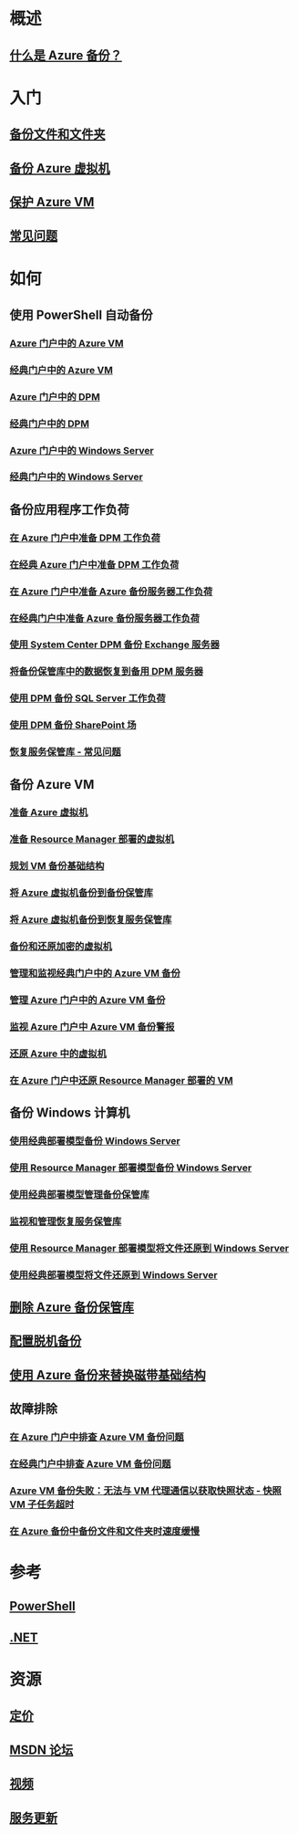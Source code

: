 # 概述
## [什么是 Azure 备份？](backup-introduction-to-azure-backup.md)
# 入门
## [备份文件和文件夹](backup-try-azure-backup-in-10-mins.md)
## [备份 Azure 虚拟机](backup-azure-vms-first-look.md)
## [保护 Azure VM](backup-azure-vms-first-look-arm.md)
## [常见问题](backup-azure-backup-faq.md)
# 如何
## 使用 PowerShell 自动备份
### [Azure 门户中的 Azure VM](backup-azure-vms-automation.md)
### [经典门户中的 Azure VM](backup-azure-vms-classic-automation.md)
### [Azure 门户中的 DPM](backup-dpm-automation.md)
### [经典门户中的 DPM](backup-dpm-automation-classic.md)
### [Azure 门户中的 Windows Server](backup-client-automation.md)
### [经典门户中的 Windows Server](backup-client-automation-classic.md)
## 备份应用程序工作负荷
### [在 Azure 门户中准备 DPM 工作负荷](backup-azure-dpm-introduction.md)
### [在经典 Azure 门户中准备 DPM 工作负荷](backup-azure-dpm-introduction-classic.md)
### [在 Azure 门户中准备 Azure 备份服务器工作负荷](backup-azure-microsoft-azure-backup.md)
### [在经典门户中准备 Azure 备份服务器工作负荷](backup-azure-microsoft-azure-backup-classic.md)
### [使用 System Center DPM 备份 Exchange 服务器](backup-azure-backup-exchange-server.md)
### [将备份保管库中的数据恢复到备用 DPM 服务器](backup-azure-alternate-dpm-server.md)
### [使用 DPM 备份 SQL Server 工作负荷](backup-azure-backup-sql.md)
### [使用 DPM 备份 SharePoint 场](backup-azure-backup-sharepoint.md)
### [恢复服务保管库 - 常见问题](backup-azure-backup-ibiza-faq.md)
## 备份 Azure VM
### [准备 Azure 虚拟机](backup-azure-vms-prepare.md)
### [准备 Resource Manager 部署的虚拟机](backup-azure-arm-vms-prepare.md)
### [规划 VM 备份基础结构](backup-azure-vms-introduction.md)
### [将 Azure 虚拟机备份到备份保管库](backup-azure-vms.md)
### [将 Azure 虚拟机备份到恢复服务保管库](backup-azure-arm-vms.md)
### [备份和还原加密的虚拟机](backup-azure-vms-encryption.md)
### [管理和监视经典门户中的 Azure VM 备份](backup-azure-manage-vms-classic.md)
### [管理 Azure 门户中的 Azure VM 备份](backup-azure-manage-vms.md)
### [监视 Azure 门户中 Azure VM 备份警报](backup-azure-monitor-vms.md)
### [还原 Azure 中的虚拟机](backup-azure-restore-vms.md)
### [在 Azure 门户中还原 Resource Manager 部署的 VM](backup-azure-arm-restore-vms.md)
## 备份 Windows 计算机
### [使用经典部署模型备份 Windows Server](backup-configure-vault-classic.md)
### [使用 Resource Manager 部署模型备份 Windows Server](backup-configure-vault.md)
### [使用经典部署模型管理备份保管库](backup-azure-manage-windows-server-classic.md)
### [监视和管理恢复服务保管库](backup-azure-manage-windows-server.md)
### [使用 Resource Manager 部署模型将文件还原到 Windows Server](backup-azure-restore-windows-server.md)
### [使用经典部署模型将文件还原到 Windows Server](backup-azure-restore-windows-server-classic.md)

## [删除 Azure 备份保管库](backup-azure-delete-vault.md)
## [配置脱机备份](backup-azure-backup-import-export.md)
## [使用 Azure 备份来替换磁带基础结构](backup-azure-backup-cloud-as-tape.md)
## 故障排除
### [在 Azure 门户中排查 Azure VM 备份问题](backup-azure-vms-troubleshoot.md)
### [在经典门户中排查 Azure VM 备份问题](backup-azure-vms-troubleshoot-classic.md)
### [Azure VM 备份失败：无法与 VM 代理通信以获取快照状态 - 快照 VM 子任务超时](backup-azure-troubleshoot-vm-backup-fails-snapshot-timeout.md)
### [在 Azure 备份中备份文件和文件夹时速度缓慢](backup-azure-troubleshoot-slow-backup-performance-issue.md)

# 参考
## [PowerShell](/powershell/resourcemanager/azurerm.backup/v2.3.0/azurerm.backup)
## [.NET](/dotnet/api/microsoft.azure.management.backupservices)

# 资源
## [定价](https://azure.microsoft.com/pricing/details/backup/)
## [MSDN 论坛](https://social.msdn.microsoft.com/Forums/en-US/home?forum=windowsazureonlinebackup) 
## [视频](https://azure.microsoft.com/documentation/videos/index/?services=backup) 
## [服务更新](https://azure.microsoft.com/updates/?product=backup)


<!--HONumber=Dec16_HO1-->



